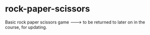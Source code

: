 # rock-paper-scissors

Basic rock paper scissors game ---> to be returned to later on in the course, for updating.
